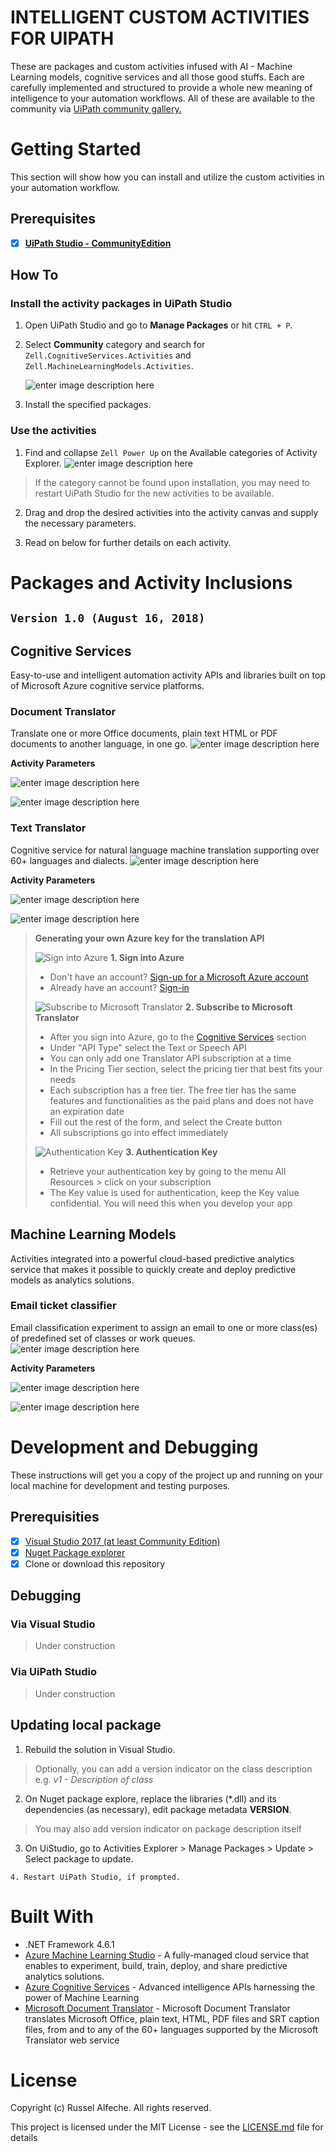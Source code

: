 # INTELLIGENT CUSTOM ACTIVITIES FOR UIPATH
These are packages and custom activities infused with AI - Machine Learning models, cognitive services and all those good stuffs. Each are carefully implemented and structured to provide a whole new meaning of intelligence to your automation workflows. 
All of these are available to the community via [UiPath community gallery.](https://gallery.uipath.com/)

# Getting Started
This section will show how you can install and utilize the custom activities in your automation workflow.

## Prerequisites

 - [x] **[UiPath Studio - CommunityEdition](https://www.uipath.com/community)**

## How To

### Install the activity packages in UiPath Studio

1. Open UiPath Studio and go to **Manage Packages** or hit `CTRL + P`.

2. Select **Community** category and search for `Zell.CognitiveServices.Activities` and `Zell.MachineLearningModels.Activities`.

	  ![enter image description here](https://lh3.googleusercontent.com/B_50yv3r2itMB4D1EjngnnMtzjGapG_SE6_LJ-9VOWCHQXAVW2OXRWYEEA5QoM6nPQUAH2KPkkLO)

4. Install the specified packages.

### Use the activities
1. Find and collapse `Zell Power Up`  on the Available categories of Activity Explorer.
![enter image description here](https://lh3.googleusercontent.com/ABabFFqYqKLzWTmDZHq2CojO-2ke51HjSkWqwHAGkZ9eklNTd7M-giqqMXRzJdyGfIgUwCy2c7Dw)

> 	If the category cannot be found upon installation, you may need to
> restart UiPath Studio for the new activities to be available.

2. Drag and drop the desired activities into the activity canvas and supply the necessary parameters. 

3. Read on below for further details on each activity.

# Packages and Activity Inclusions
## `Version 1.0 (August 16, 2018)`
## Cognitive Services
Easy-to-use and intelligent automation activity APIs and libraries built on top of Microsoft Azure cognitive service platforms.
### Document Translator

Translate one or more Office documents, plain text HTML or PDF documents to another language, in one go.
![enter image description here](https://lh3.googleusercontent.com/llBGwq3__4TGa2gf6lkTqykbPswe6JYZv7t7qku4RLS7GMozPZLHARUmGc1ACGMCYpOOoI6_5lgV)

**Activity Parameters**

![enter image description here](https://lh3.googleusercontent.com/NlN21cOqynAHuiyie4SAWri_OqV5QZrOSf50jH-axZIsEtkHsrsNSsP8MGaMYfeEmkTKXi4rTSKa)

![enter image description here](https://lh3.googleusercontent.com/XjftF_oVHpv7yBbLWMcc7sENczkXxTU8zcAHaJ0Sulvd5OlQYXDDOELUt1LTEP_DP8-RW23VNnhY)

### Text Translator
Cognitive service for natural language machine translation supporting over 60+ languages and dialects.
![enter image description here](https://lh3.googleusercontent.com/vAmbU7PMgWDhs9c_GL3w_HUUJBb_NvH2j2X2TzxUXVo6GkgkGQgPX2mljs2sV2Nhe5RmObIDayQo)

**Activity Parameters**

![enter image description here](https://lh3.googleusercontent.com/lb7X2wMfUg5QG0Ec702wu7srpJwajO9JUFWT6BuDacCuNnDBibGLpHnTwAEIHIPQZE9MlmlD87tY)

![enter image description here](https://lh3.googleusercontent.com/xEXTdbQQu36-FCuupNkNsXB2nowRZ6jn3s9seNOrMQ0Eifl1CPLnHM7LM2zpy14OayCeM_bXN0qx)

> **Generating your own Azure key for the translation API**
> 
>    ![Sign into Azure](https://www.microsoft.com/en-us/translator/business/wp-content/uploads/sites/8/2018/06/Sign_into_icon.png)  **1. Sign into Azure**
>   -   Don't have an account?  [Sign-up for a Microsoft Azure account](https://azure.com/)
>   -   Already have an account?  [Sign-in](https://portal.azure.com/)
>   
>  ![Subscribe to Microsoft Translator](https://www.microsoft.com/en-us/translator/business/wp-content/uploads/sites/8/2018/06/Subscribe_icon.png)    **2. Subscribe to Microsoft Translator**
>   -   After you sign into Azure, go to the  [Cognitive Services](https://portal.azure.com/#create/Microsoft.CognitiveServices) section
>    -   Under "API Type" select the Text or Speech API
>    -   You can only add one Translator API subscription at a time
>    -   In the Pricing Tier section, select the pricing tier that best fits your needs
>    -   Each subscription has a free tier. The free tier has the same features and functionalities as the paid plans and does not have an expiration date
>    -   Fill out the rest of the form, and select the Create button
>    -   All subscriptions go into effect immediately
>    
>    ![Authentication Key](https://www.microsoft.com/en-us/translator/business/wp-content/uploads/sites/8/2018/06/Auth_icon.png)   **3. Authentication Key**
>    -   Retrieve your authentication key by going to the menu All Resources > click on your subscription
>    -   The Key value is used for authentication, keep the Key value confidential. You will need this when you develop your app

    
  

## Machine Learning Models
Activities integrated into a powerful cloud-based predictive analytics service that makes it possible to quickly create and deploy predictive models as analytics solutions.

### Email ticket classifier 
Email classification experiment to assign an email to one or more class(es) of predefined set of classes or work queues.
![enter image description here](https://lh3.googleusercontent.com/6WM3mKrDX683x5R8lPahVuIe2jKuI5X4lxUtnPM1T80A6wGneOj-ZisfIhr7600OndF0Q2hFeRO2)

**Activity Parameters**

![enter image description here](https://lh3.googleusercontent.com/8ODQ5H_dd6JOe7e4IhWZuzIszZqoIqBABfUOYMXGypF3iVu11qAQGPViw44rAe55GBRI9-5yTH1V)

![enter image description here](https://lh3.googleusercontent.com/B6iqVZovaDHc68dpKG5OeLecs34vDArXmJHW8k2uNrc8VYBfeQccq1KG3cAXiQ01TpyK2ho8Tp98)

# Development and Debugging
These instructions will get you a copy of the project up and running on your local machine for development and testing purposes.
## Prerequisities

 - [x] [Visual Studio 2017 (at least Community Edition)](https://www.visualstudio.com/)
 - [x] [Nuget Package explorer](https://github.com/NuGetPackageExplorer/NuGetPackageExplorer/releases)
 - [x] Clone or download this repository

## Debugging

### Via Visual Studio
> Under construction
### Via UiPath Studio
> Under construction

## Updating local package

 1. Rebuild the solution in Visual Studio.

> Optionally, you can add a version indicator on the class description
> e.g. *v1 - Description of class*

    
   2. On Nuget package explore, replace the libraries (*.dll) and its dependencies (as necessary), edit package metadata **VERSION**.

> You may also add version indicator on package description itself

    
   3. On UiStudio, go to Activities Explorer > Manage Packages > Update > Select package to update.
    
    4. Restart UiPath Studio, if prompted.

# Built With

-   .NET Framework 4.6.1
-   [Azure Machine Learning Studio](https://studio.azureml.net/) -  A fully-managed cloud service that enables to experiment, build, train, deploy, and share predictive analytics solutions.
-   [Azure Cognitive Services](https://azure.microsoft.com/en-us/services/cognitive-services/) - Advanced intelligence APIs harnessing the power of Machine Learning
-   [Microsoft Document Translator](https://github.com/MicrosoftTranslator/DocumentTranslator) - Microsoft Document Translator translates Microsoft Office, plain text, HTML, PDF files and SRT caption files, from and to any of the 60+ languages supported by the Microsoft Translator web service

# License
Copyright (c) Russel Alfeche. All rights reserved.

This project is licensed under the MIT License - see the [LICENSE.md](LICENSE.md) file for details
